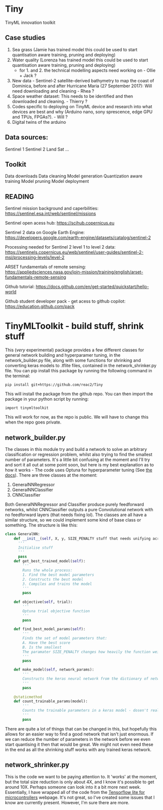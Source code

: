 # Tiny
TinyML innovation toolkit

## Case studies
1. Sea grass (Jamie has trained model this could be used to start quantisation aware training, pruning and deploying) 
2. Water quality (Lorenza has trained model this could be used to start quantisation aware training, pruning and deploying)
    - for 1. and 2. the technical modelling aspects need working on - Ollie + Jack ?
3. New data - Sentinel-2 satellite-derived bathymetry to map the coast of Dominica, before and after Hurricane Maria (27 September 2017): Will need downloading and cleaning - Rhea ?
4. Space weather dataset: This needs to be identified and then downloaded and cleaning. - Thierry ?
5. Codes specific to deploying on TinyML device and research into what devices are best and why (Arduino nano, sony sprescence, edge GPU and TPUs, FPGAs?). - Will ?
6. Digital twins of the arduino

## Data sources:
Sentinel 1
Sentinel 2
Land Sat
...

## Toolkit
Data downloads
Data cleaning
Model generation
Quantization aware training
Model pruning
Model deployment

## READING

Sentinel mission background and caperbilities:
https://sentinel.esa.int/web/sentinel/missions

Sentinel open acess hub:
https://scihub.copernicus.eu

Sentinel 2 data on Google Earth Engine:
https://developers.google.com/earth-engine/datasets/catalog/sentinel-2

Processing needed for Sentinel 2 level 1 to level 2 data:
https://sentinels.copernicus.eu/web/sentinel/user-guides/sentinel-2-msi/processing-levels/level-2

ARSET fundamentals of remote sensing: https://appliedsciences.nasa.gov/join-mission/training/english/arset-fundamentals-remote-sensing

Github tutorial: https://docs.github.com/en/get-started/quickstart/hello-world

Github student developer pack - get acess to github copilot: https://education.github.com/pack

# TinyMLToolkit - build stuff, shrink stuff

This (_very_ experimental) package provides a few different classes for general network building and hyperparamer tuning, in the network_builder.py file, along with some functions for shrinking and converting keras models to .tflite files, contained in the network_shrinker.py file. You can pip install this package by running the following command in the terminal:

  
`pip install git+https://github.com/reac2/Tiny`

This will install the package from the github repo. You can then import the package in your python script by running:

`import tinymltoolkit`

This will work for now, as the repo is public. We will have to change this when the repo goes private.

## network_builder.py
The classes in this module try and build a network to solve an arbitrary classification or regression problem, whilst also trying to find the smallest number of parameters. It's a little bit confusing at the moment and I'll try and sort it all out at some point soon, but here is my best explanation as to how it works - The code uses Optuna for hyperparameter tuning (See [the docs](https://optuna.org)). There are three classes at the moment:
1. GeneralNNRegressor
2. GeneralNNClassifier
3. CNNClassifier

Both GeneralNNRegressor and Classifier produce purely feedforward networks, whilst CNNClassifier outputs a pure Convolutional network with no feedforward layers (that needs fixing lol). The classes are all have a similar structure, so we could implement some kind of base class or something. The structure is like this:

```python
class GeneralNN:
    def __init__(self, X, y, SIZE_PENALTY stuff that needs unifying across the classes):
      '''
      Initialise stuff 
      '''
      pass
    def get_best_trained_model(self):
        '''
        Runs the whole process:
        1. Find the best model parameters 
        2. Constructs the best model
        3. Compiles and trains the model
        '''
        pass
    
    def objective(self, trial):
        '''
        Optuna trial objective function
        '''
        pass
      
    def find_best_model_params(self):
        '''
        Finds the set of model parameters that:
        A. Have the best score
        B. Is the smallest
        The paramater SIZE_PENALTY changes how heavily the function weights the size of the network
        '''
        pass

    def make_model(self, network_params):
        '''
        Constructs the keras neural network from the dictionary of network parameters
        '''
        pass
      
    @staticmethod
    def count_trainable_params(model):
        '''
        Counts the trainable parameters in a keras model - dosen't really need to be a staticmethod in each class
        '''
        pass
```
There are quite a lot of things that can be changed in this, but hopefully this allows for an easier way to find a good network that isn't just enormous. If we can reduce the number of parameters in the network before we even start quantising it then that would be great. We might not even need these in the end as all the shrinking stuff works with any trained keras network. 

## network_shrinker.py
This is the code we want to be paying attention to. It 'works' at the moment, but the total size reduction is only about 4X, and I know it's possible to get around 10X. Perhaps someone can look into it a bit more next week. Essentially, I have wrapped all of the code from the [Tensorflow lite for microcontrollers](https://www.tensorflow.org/lite/microcontrollers) webpage. It's not great, so I've created some issues that I know are currently present. However, I'm sure there are more.



